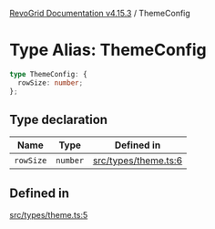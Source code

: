 [RevoGrid Documentation v4.15.3](README.md) / ThemeConfig

# Type Alias: ThemeConfig

```ts
type ThemeConfig: {
  rowSize: number;
};
```

## Type declaration

| Name | Type | Defined in |
| ------ | ------ | ------ |
| `rowSize` | `number` | [src/types/theme.ts:6](https://github.com/revolist/revogrid/blob/0f25b4576d7b148a35319cded1f6d62c5f4ebd98/src/types/theme.ts#L6) |

## Defined in

[src/types/theme.ts:5](https://github.com/revolist/revogrid/blob/0f25b4576d7b148a35319cded1f6d62c5f4ebd98/src/types/theme.ts#L5)
